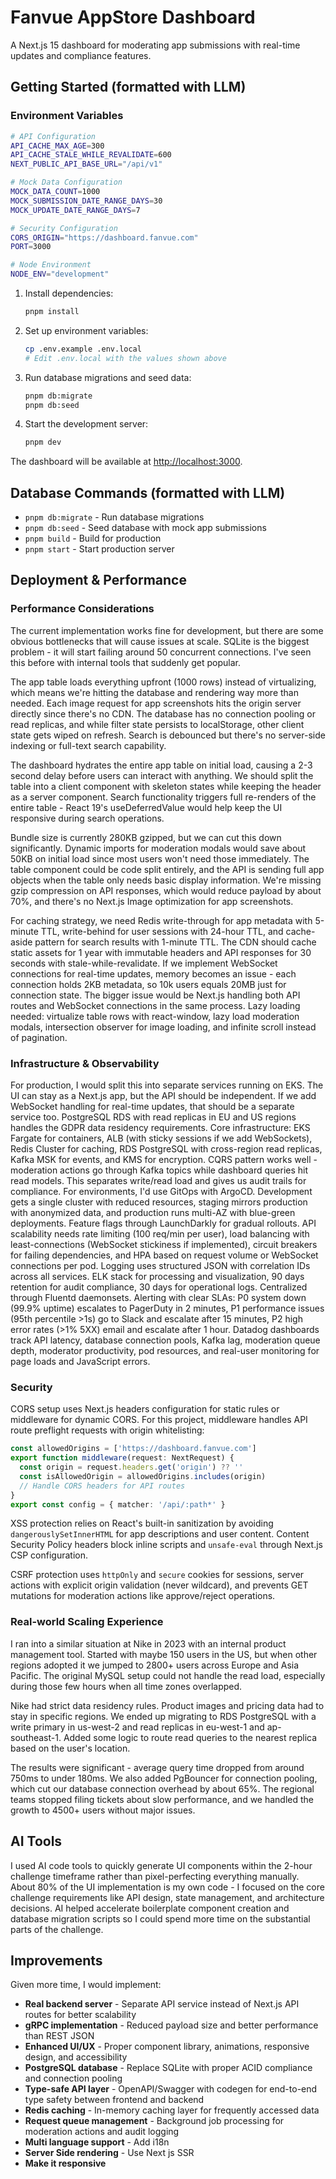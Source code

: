 # Fanvue AppStore Dashboard

A Next.js 15 dashboard for moderating app submissions with real-time updates and compliance features.

## Getting Started (formatted with LLM)

### Environment Variables

```bash
# API Configuration
API_CACHE_MAX_AGE=300
API_CACHE_STALE_WHILE_REVALIDATE=600
NEXT_PUBLIC_API_BASE_URL="/api/v1"

# Mock Data Configuration
MOCK_DATA_COUNT=1000
MOCK_SUBMISSION_DATE_RANGE_DAYS=30
MOCK_UPDATE_DATE_RANGE_DAYS=7

# Security Configuration
CORS_ORIGIN="https://dashboard.fanvue.com"
PORT=3000

# Node Environment
NODE_ENV="development"
```

1. Install dependencies:

   ```bash
   pnpm install
   ```

2. Set up environment variables:

   ```bash
   cp .env.example .env.local
   # Edit .env.local with the values shown above
   ```

3. Run database migrations and seed data:

   ```bash
   pnpm db:migrate
   pnpm db:seed
   ```

4. Start the development server:

   ```bash
   pnpm dev
   ```

The dashboard will be available at [http://localhost:3000](http://localhost:3000).

## Database Commands (formatted with LLM)

- `pnpm db:migrate` - Run database migrations
- `pnpm db:seed` - Seed database with mock app submissions
- `pnpm build` - Build for production
- `pnpm start` - Start production server

## Deployment & Performance

### Performance Considerations

The current implementation works fine for development, but there are some obvious bottlenecks that will cause issues at scale. SQLite is the biggest problem - it will start failing around 50 concurrent connections. I've seen this before with internal tools that suddenly get popular.

The app table loads everything upfront (1000 rows) instead of virtualizing, which means we're hitting the database and rendering way more than needed. Each image request for app screenshots hits the origin server directly since there's no CDN. The database has no connection pooling or read replicas, and while filter state persists to localStorage, other client state gets wiped on refresh. Search is debounced but there's no server-side indexing or full-text search capability.

The dashboard hydrates the entire app table on initial load, causing a 2-3 second delay before users can interact with anything. We should split the table into a client component with skeleton states while keeping the header as a server component. Search functionality triggers full re-renders of the entire table - React 19's useDeferredValue would help keep the UI responsive during search operations.

Bundle size is currently 280KB gzipped, but we can cut this down significantly. Dynamic imports for moderation modals would save about 50KB on initial load since most users won't need those immediately. The table component could be code split entirely, and the API is sending full app objects when the table only needs basic display information. We're missing gzip compression on API responses, which would reduce payload by about 70%, and there's no Next.js Image optimization for app screenshots.

For caching strategy, we need Redis write-through for app metadata with 5-minute TTL, write-behind for user sessions with 24-hour TTL, and cache-aside pattern for search results with 1-minute TTL. The CDN should cache static assets for 1 year with immutable headers and API responses for 30 seconds with stale-while-revalidate. If we implement WebSocket connections for real-time updates, memory becomes an issue - each connection holds 2KB metadata, so 10k users equals 20MB just for connection state. The bigger issue would be Next.js handling both API routes and WebSocket connections in the same process.
Lazy loading needed: virtualize table rows with react-window, lazy load moderation modals, intersection observer for image loading, and infinite scroll instead of pagination.

### Infrastructure & Observability

For production, I would split this into separate services running on EKS. The UI can stay as a Next.js app, but the API should be independent. If we add WebSocket handling for real-time updates, that should be a separate service too. PostgreSQL RDS with read replicas in EU and US regions handles the GDPR data residency requirements.
Core infrastructure: EKS Fargate for containers, ALB (with sticky sessions if we add WebSockets), Redis Cluster for caching, RDS PostgreSQL with cross-region read replicas, Kafka MSK for events, and KMS for encryption.
CQRS pattern works well - moderation actions go through Kafka topics while dashboard queries hit read models. This separates write/read load and gives us audit trails for compliance.
For environments, I'd use GitOps with ArgoCD. Development gets a single cluster with reduced resources, staging mirrors production with anonymized data, and production runs multi-AZ with blue-green deployments. Feature flags through LaunchDarkly for gradual rollouts.
API scalability needs rate limiting (100 req/min per user), load balancing with least-connections (WebSocket stickiness if implemented), circuit breakers for failing dependencies, and HPA based on request volume or WebSocket connections per pod.
Logging uses structured JSON with correlation IDs across all services. ELK stack for processing and visualization, 90 days retention for audit compliance, 30 days for operational logs. Centralized through Fluentd daemonsets. Alerting with clear SLAs: P0 system down (99.9% uptime) escalates to PagerDuty in 2 minutes, P1 performance issues (95th percentile >1s) go to Slack and escalate after 15 minutes, P2 high error rates (>1% 5XX) email and escalate after 1 hour.
Datadog dashboards track API latency, database connection pools, Kafka lag, moderation queue depth, moderator productivity, pod resources, and real-user monitoring for page loads and JavaScript errors.

### Security

CORS setup uses Next.js headers configuration for static rules or middleware for dynamic CORS. For this project, middleware handles API route preflight requests with origin whitelisting:

```typescript
const allowedOrigins = ['https://dashboard.fanvue.com']
export function middleware(request: NextRequest) {
  const origin = request.headers.get('origin') ?? ''
  const isAllowedOrigin = allowedOrigins.includes(origin)
  // Handle CORS headers for API routes
}
export const config = { matcher: '/api/:path*' }
```

XSS protection relies on React's built-in sanitization by avoiding `dangerouslySetInnerHTML` for app descriptions and user content. Content Security Policy headers block inline scripts and `unsafe-eval` through Next.js CSP configuration.

CSRF protection uses `httpOnly` and `secure` cookies for sessions, server actions with explicit origin validation (never wildcard), and prevents GET mutations for moderation actions like approve/reject operations.

### Real-world Scaling Experience

I ran into a similar situation at Nike in 2023 with an internal product management tool. Started with maybe 150 users in the US, but when other regions adopted it we jumped to 2800+ users across Europe and Asia Pacific. The original MySQL setup could not handle the read load, especially during those few hours when all time zones overlapped.

Nike had strict data residency rules. Product images and pricing data had to stay in specific regions. We ended up migrating to RDS PostgreSQL with a write primary in us-west-2 and read replicas in eu-west-1 and ap-southeast-1. Added some logic to route read queries to the nearest replica based on the user's location.

The results were significant - average query time dropped from around 750ms to under 180ms. We also added PgBouncer for connection pooling, which cut our database connection overhead by about 65%. The regional teams stopped filing tickets about slow performance, and we handled the growth to 4500+ users without major issues.

## AI Tools

I used AI code tools to quickly generate UI components within the 2-hour challenge timeframe rather than pixel-perfecting everything manually. About 80% of the UI implementation is my own code - I focused on the core challenge requirements like API design, state management, and architecture decisions. AI helped accelerate boilerplate component creation and database migration scripts so I could spend more time on the substantial parts of the challenge.

## Improvements

Given more time, I would implement:

- **Real backend server** - Separate API service instead of Next.js API routes for better scalability
- **gRPC implementation** - Reduced payload size and better performance than REST JSON
- **Enhanced UI/UX** - Proper component library, animations, responsive design, and accessibility
- **PostgreSQL database** - Replace SQLite with proper ACID compliance and connection pooling
- **Type-safe API layer** - OpenAPI/Swagger with codegen for end-to-end type safety between frontend and backend
- **Redis caching** - In-memory caching layer for frequently accessed data
- **Request queue management** - Background job processing for moderation actions and audit logging
- **Multi language support** - Add i18n
- **Server Side rendering** - Use Next js SSR
- **Make it responsive** 
